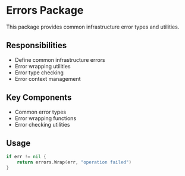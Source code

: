 # Errors Package

This package provides common infrastructure error types and utilities.

## Responsibilities
- Define common infrastructure errors
- Error wrapping utilities
- Error type checking
- Error context management

## Key Components
- Common error types
- Error wrapping functions
- Error checking utilities

## Usage
```go
if err != nil {
    return errors.Wrap(err, "operation failed")
}
``` 